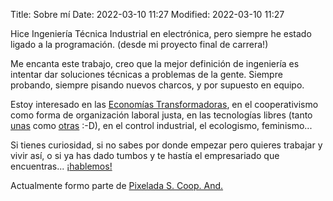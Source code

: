 Title: Sobre mí
Date: 2022-03-10 11:27
Modified: 2022-03-10 11:27

<p> Hice Ingeniería Técnica Industrial en electrónica, pero siempre he estado ligado a la programación. (desde mi proyecto final de carrera!)</p>
<p> Me encanta este trabajo, creo que la mejor definición de ingeniería es intentar dar soluciones técnicas a problemas de la gente. Siempre probando, siempre pisando nuevos charcos, y por supuesto en equipo.</p>
<p> Estoy interesado en las <a target="_blank" href="https://es.wikipedia.org/wiki/Econom%C3%ADa_transformadora">Economías Transformadoras</a>, en el cooperativismo como forma de organización laboral justa, en las tecnologías libres (tanto <a target="_blank" href="https://es.wikipedia.org/wiki/Software_libre">unas</a> como <a target="_blank" href="https://es.wikipedia.org/wiki/Hardware_libre">otras</a> :-D),
   en el control industrial, el ecologismo, feminismo...
 </p>
 <p> Si tienes curiosidad, si no sabes por donde empezar pero quieres trabajar y vivir así, o si ya has dado tumbos y te hastía el empresariado que encuentras... <a target="_blank" href="mailto:joa.cuellar@riseup">¡hablemos!</a>  </p>
 <p> Actualmente formo parte de <a target="_blank" href="https://pixelada.org">Pixelada S. Coop. And.</a></p>